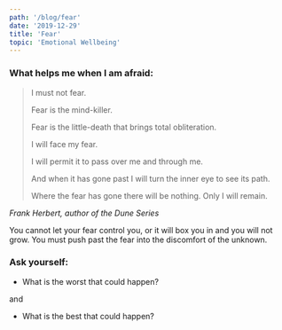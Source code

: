 ```yaml
---
path: '/blog/fear'
date: '2019-12-29'
title: 'Fear'
topic: 'Emotional Wellbeing'
---
```


### What helps me when I am afraid:

> I must not fear.
>
> Fear is the mind-killer.
>
> Fear is the little-death that brings total obliteration.
>
> I will face my fear.
>
> I will permit it to pass over me and through me.
>
> And when it has gone past I will turn the inner eye to see its path.
>
> Where the fear has gone there will be nothing. Only I will remain.

*Frank Herbert, author of the Dune Series*

You cannot let your fear control you, or it will box you in and you will not grow.  You must push past the fear into the discomfort of the unknown.  

### Ask yourself:
- What is the worst that could happen?

and

- What is the best that could happen?